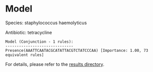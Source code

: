 
# Model

Species: staphylococcus haemolyticus

Antibiotic: tetracycline

```
Model (Conjunction - 1 rules):
------------------------------
Presence(AAATTCAATACGCATATTACGTCTATCCCAA) [Importance: 1.00, 73 equivalent rules]

```

For details, please refer to the [results directory](../../../../../results/scm_b/staphylococcus%20haemolyticus/tetracycline/repeat_7/).


